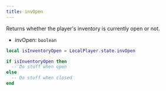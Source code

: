 ```yaml
---
title: invOpen
---
```


Returns whether the player's inventory is currently open or not.

* invOpen: `boolean`

```lua
local isInventoryOpen = LocalPlayer.state.invOpen

if isInventoryOpen then
  -- Do stuff when open
else
  -- Do stuff when closed
end

